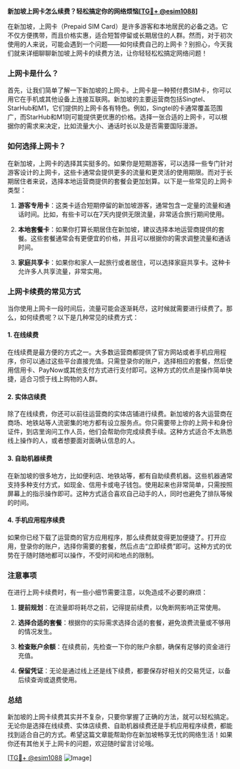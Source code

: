 **新加坡上网卡怎么续费？轻松搞定你的网络烦恼[[TG💪+ @esim1088](https://t.me/s/esim1088)]**

在新加坡，上网卡（Prepaid SIM Card）是许多游客和本地居民的必备之选。它不仅方便携带，而且价格实惠，适合短暂停留或长期居住的人群。然而，对于初次使用的人来说，可能会遇到一个问题——如何续费自己的上网卡？别担心，今天我们就来详细聊聊新加坡上网卡的续费方法，让你轻轻松松搞定网络问题！

### 上网卡是什么？

首先，让我们简单了解一下新加坡的上网卡。上网卡是一种预付费SIM卡，你可以用它在手机或其他设备上连接互联网。新加坡的主要运营商包括Singtel、StarHub和M1，它们提供的上网卡各有特色。例如，Singtel的卡通常覆盖范围广，而StarHub和M1则可能提供更优惠的价格。选择一张合适的上网卡，可以根据你的需求来决定，比如流量大小、通话时长以及是否需要国际漫游。

### 如何选择上网卡？

在新加坡，上网卡的选择其实挺多的。如果你是短期游客，可以选择一些专门针对游客设计的上网卡，这些卡通常会提供更多的流量和更灵活的使用期限。而对于长期居住者来说，选择本地运营商提供的套餐会更加划算。以下是一些常见的上网卡类型：

1. **游客专用卡**：这类卡适合短期停留的新加坡游客，通常包含一定量的流量和通话时间。比如，有些卡可以在7天内提供无限流量，非常适合旅行期间使用。
   
2. **本地套餐卡**：如果你打算长期居住在新加坡，建议选择本地运营商提供的套餐。这些套餐通常会有更便宜的价格，并且可以根据你的需求调整流量和通话时间。

3. **家庭共享卡**：如果你和家人一起旅行或者居住，可以选择家庭共享卡。这种卡允许多人共享流量，非常实用。

### 上网卡续费的常见方式

当你使用上网卡一段时间后，流量可能会逐渐耗尽，这时候就需要进行续费了。那么，如何续费呢？以下是几种常见的续费方式：

#### 1. 在线续费

在线续费是最方便的方式之一。大多数运营商都提供了官方网站或者手机应用程序，你可以通过这些平台直接充值。只需登录你的账户，选择相应的套餐，然后使用信用卡、PayNow或其他支付方式进行支付即可。这种方式的优点是操作简单快捷，适合习惯于线上购物的人群。

#### 2. 实体店续费

除了在线续费，你还可以前往运营商的实体店铺进行续费。新加坡的各大运营商在商场、地铁站等人流密集的地方都有设立服务点。你只需要带上你的上网卡和身份证件，到店里询问工作人员，他们会帮助你完成续费手续。这种方式适合不太熟悉线上操作的人，或者想要面对面确认信息的人。

#### 3. 自助机器续费

在新加坡的很多地方，比如便利店、地铁站等，都有自助续费机器。这些机器通常支持多种支付方式，如现金、信用卡或电子钱包。使用起来也非常简单，只需按照屏幕上的指示操作即可。这种方式适合喜欢自己动手的人，同时也避免了排队等候的时间。

#### 4. 手机应用程序续费

如果你已经下载了运营商的官方应用程序，那么续费就变得更加便捷了。打开应用，登录你的账户，选择你需要的套餐，然后点击“立即续费”即可。这种方式的优势在于随时随地都可以操作，不受时间和地点的限制。

### 注意事项

在进行上网卡续费时，有一些小细节需要注意，以免造成不必要的麻烦：

1. **提前规划**：在流量即将耗尽之前，记得提前续费，以免断网影响正常使用。
   
2. **选择合适的套餐**：根据你的实际需求选择合适的套餐，避免浪费流量或不够用的情况发生。

3. **检查账户余额**：在续费前，先检查一下你的账户余额，确保有足够的资金进行充值。

4. **保留凭证**：无论是通过线上还是线下续费，都要保存好相关的交易凭证，以备后续查询或退费使用。

### 总结

新加坡的上网卡续费其实并不复杂，只要你掌握了正确的方法，就可以轻松搞定。无论你是选择在线续费、实体店续费、自助机器续费还是手机应用程序续费，都能找到适合自己的方式。希望这篇文章能帮助你在新加坡畅享无忧的网络生活！如果你还有其他关于上网卡的问题，欢迎随时留言讨论哦。

[[TG💪+ @esim1088](https://t.me/s/esim1088) ![Image](https://i.postimg.cc/4NQfJmqS/Snipaste-2025-05-13-00-14-12.png)]